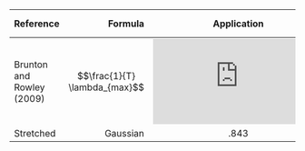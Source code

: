 | Reference | Formula | Application | Region | Time period | FTLE range | Link |
| :- | -: | :-: |:- | -: | :-: |:-: |
| Brunton and Rowley (2009) | $$\frac{1}{T} \lambda_{max}$$ | ![\Large x=\frac{-b\pm\sqrt{b^2-4ac}}{2a}](https://latex.codecogs.com/svg.latex?x%3D%5Cfrac%7B-b%5Cpm%5Csqrt%7Bb%5E2-4ac%7D%7D%7B2a%7D)
 | Stretched | Gaussian | .843 | http://cwrowley.princeton.edu/papers/BruntonChaos09.pdf |
